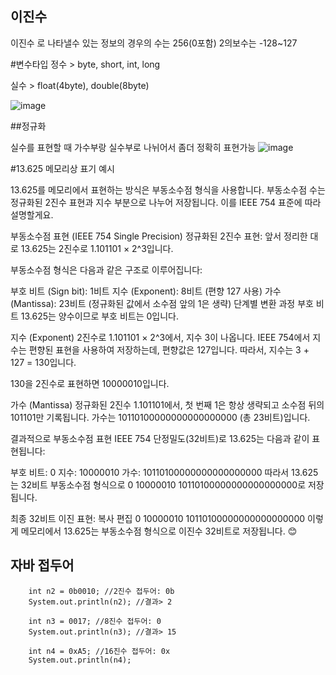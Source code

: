 ## 이진수

이진수 로 나타낼수 있는 정보의 경우의 수는 256(0포함)
2의보수는 -128~127

#변수타입
정수 > byte, short, int, long

실수 > float(4byte), double(8byte)

![image](https://github.com/user-attachments/assets/7fd377c1-8a29-417b-8e95-4604cda5ea2c)

##정규화

실수를 표현할 때 가수부랑 실수부로 나뉘어서 좀더 정확히 표현가능
![image](https://github.com/user-attachments/assets/ccc984b4-6872-44f7-bbf4-fe4b214f4395)

#13.625 메모리상 표기 예시

13.625를 메모리에서 표현하는 방식은 부동소수점 형식을 사용합니다. 부동소수점 수는 정규화된 2진수 표현과 지수 부분으로 나누어 저장됩니다. 이를 IEEE 754 표준에 따라 설명할게요.

부동소수점 표현 (IEEE 754 Single Precision)
정규화된 2진수 표현:
앞서 정리한 대로 13.625는 2진수로 1.101101 × 2^3입니다.

부동소수점 형식은 다음과 같은 구조로 이루어집니다:

부호 비트 (Sign bit): 1비트
지수 (Exponent): 8비트 (편향 127 사용)
가수 (Mantissa): 23비트 (정규화된 값에서 소수점 앞의 1은 생략)
단계별 변환 과정
부호 비트
13.625는 양수이므로 부호 비트는 0입니다.

지수 (Exponent)
2진수로 1.101101 × 2^3에서, 지수 3이 나옵니다. IEEE 754에서 지수는 편향된 표현을 사용하여 저장하는데, 편향값은 127입니다.
따라서, 지수는 3 + 127 = 130입니다.

130을 2진수로 표현하면 10000010입니다.

가수 (Mantissa)
정규화된 2진수 1.101101에서, 첫 번째 1은 항상 생략되고 소수점 뒤의 101101만 기록됩니다.
가수는 10110100000000000000000 (총 23비트)입니다.

결과적으로 부동소수점 표현
IEEE 754 단정밀도(32비트)로 13.625는 다음과 같이 표현됩니다:

부호 비트: 0
지수: 10000010
가수: 10110100000000000000000
따라서 13.625는 32비트 부동소수점 형식으로 0 10000010 10110100000000000000000로 저장됩니다.

최종 32비트 이진 표현:
복사
편집
0 10000010 10110100000000000000000
이렇게 메모리에서 13.625는 부동소수점 형식으로 이진수 32비트로 저장됩니다. 😊


## 자바 접두어

		int n2 = 0b0010; //2진수 접두어: 0b
		System.out.println(n2); //결과> 2
		
		int n3 = 0017; //8진수 접두어: 0
		System.out.println(n3); //결과> 15
	
		int n4 = 0xA5; //16진수 접두어: 0x
		System.out.println(n4);
